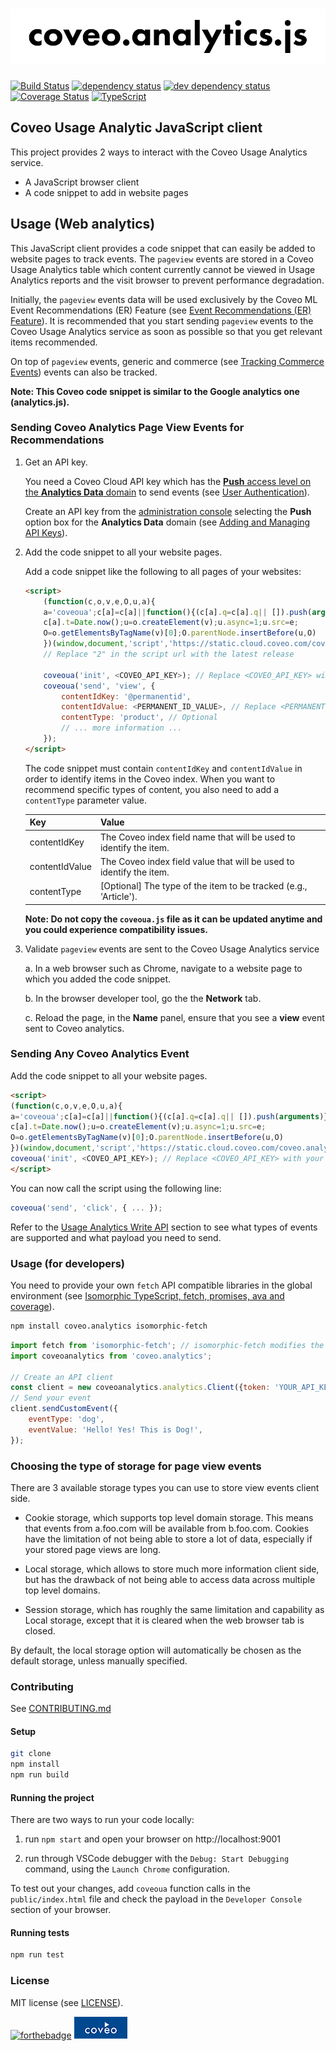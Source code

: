 # ![coveo.analytics](./assets/coveo.analytics.js.png)

[![Build Status](https://travis-ci.org/coveo/coveo.analytics.js.svg?branch=master)](https://travis-ci.org/coveo/coveo.analytics.js)
[![dependency status](https://david-dm.org/coveo/coveo.analytics.js.svg)](https://david-dm.org/coveo/coveo.analytics.js)
[![dev dependency status](https://david-dm.org/coveo/coveo.analytics.js/dev-status.svg)](https://david-dm.org/coveo/coveo.analytics.js#info=devDependencies)
[![Coverage Status](https://coveralls.io/repos/github/coveo/coveo.analytics.js/badge.svg?branch=master)](https://coveralls.io/github/coveo/coveo.analytics.js?branch=master)
[![TypeScript](https://badges.frapsoft.com/typescript/code/typescript.png?v=100)](https://github.com/ellerbrock/typescript-badges/)

## Coveo Usage Analytic JavaScript client

This project provides 2 ways to interact with the Coveo Usage Analytics service.

- A JavaScript browser client
- A code snippet to add in website pages

## Usage (Web analytics)

This JavaScript client provides a code snippet that can easily be added to website pages to track events. The `pageview` events are stored in a Coveo Usage Analytics table which content currently cannot be viewed in Usage Analytics reports and the visit browser to prevent performance degradation.

Initially, the `pageview` events data will be used exclusively by the Coveo ML Event Recommendations (ER) Feature (see [Event Recommendations (ER) Feature](https://docs.coveo.com/en/1671/coveo-machine-learning/coveo-machine-learning-features#ER)). It is recommended that you start sending `pageview` events to the Coveo Usage Analytics service as soon as possible so that you get relevant items recommended.

On top of `pageview` events, generic and commerce (see [Tracking Commerce Events](https://docs.coveo.com/en/3188/coveo-solutions/tracking-commerce-events)) events can also be tracked.

**Note: This Coveo code snippet is similar to the Google analytics one (analytics.js).**

### Sending Coveo Analytics Page View Events for Recommendations

1. Get an API key.

    You need a Coveo Cloud API key which has the [**Push** access level on the **Analytics Data** domain](https://docs.coveo.com/en/1707/cloud-v2-administrators/privilege-reference#analytics-data-domain) to send events (see [User Authentication](https://docs.coveo.com/en/3188/coveo-solutions/tracking-commerce-events#user-authentication)).

    Create an API key from the [administration console](https://platform.cloud.coveo.com/admin/#/organization/api-access/) selecting the **Push** option box for the **Analytics Data** domain (see [Adding and Managing API Keys](https://docs.coveo.com/en/1718/cloud-v2-administrators/adding-and-managing-api-keys)).

2. Add the code snippet to all your website pages.

    Add a code snippet like the following to all pages of your websites:

    ```html
    <script>
        (function(c,o,v,e,O,u,a){
        a='coveoua';c[a]=c[a]||function(){(c[a].q=c[a].q|| []).push(arguments)};
        c[a].t=Date.now();u=o.createElement(v);u.async=1;u.src=e;
        O=o.getElementsByTagName(v)[0];O.parentNode.insertBefore(u,O)
        })(window,document,'script','https://static.cloud.coveo.com/coveo.analytics.js/2/coveoua.js') 
        // Replace "2" in the script url with the latest release
    
        coveoua('init', <COVEO_API_KEY>); // Replace <COVEO_API_KEY> with your real key
        coveoua('send', 'view', {
            contentIdKey: '@permanentid',
            contentIdValue: <PERMANENT_ID_VALUE>, // Replace <PERMANENT_ID_VALUE> with a unique value from your page.
            contentType: 'product', // Optional
            // ... more information ...
        });
    </script>
    ```
    The code snippet must contain `contentIdKey` and `contentIdValue` in order to identify items in the Coveo index. When you want to recommend specific types of content, you also need to add a `contentType` parameter value.

    | Key            | Value                                                               |
    | -------------- | ------------------------------------------------------------------- |
    | contentIdKey   | The Coveo index field name that will be used to identify the item.  |
    | contentIdValue | The Coveo index field value that will be used to identify the item. |
    | contentType    | [Optional] The type of the item to be tracked (e.g., 'Article').    |

    **Note: Do not copy the `coveoua.js` file as it can be updated anytime and you could experience compatibility issues.**

3. Validate `pageview` events are sent to the Coveo Usage Analytics service

    a. In a web browser such as Chrome, navigate to a website page to which you added the code snippet.

    b. In the browser developer tool, go the the **Network** tab.

    c. Reload the page, in the **Name** panel, ensure that you see a **view** event sent to Coveo analytics.

### Sending Any Coveo Analytics Event

Add the code snippet to all your website pages.

```html
<script>
(function(c,o,v,e,O,u,a){
a='coveoua';c[a]=c[a]||function(){(c[a].q=c[a].q|| []).push(arguments)};
c[a].t=Date.now();u=o.createElement(v);u.async=1;u.src=e;
O=o.getElementsByTagName(v)[0];O.parentNode.insertBefore(u,O)
})(window,document,'script','https://static.cloud.coveo.com/coveo.analytics.js/2/coveoua.js') // Replace "2" in the script url with the latest release
coveoua('init', <COVEO_API_KEY>); // Replace <COVEO_API_KEY> with your real key
</script>
```

You can now call the script using the following line:

```js
coveoua('send', 'click', { ... });
```

Refer to the [Usage Analytics Write API](https://docs.coveo.com/en/1430/cloud-v2-developers/usage-analytics-write-api) section to see what types of events are supported and what payload you need to send.

### Usage (for developers)

You need to provide your own `fetch` API compatible libraries in the global environment (see [Isomorphic TypeScript, fetch, promises, ava and coverage](https://source.coveo.com/2016/05/11/isomorphic-typescript-ava-w-coverage/)).

```bash
npm install coveo.analytics isomorphic-fetch
```

```js
import fetch from 'isomorphic-fetch'; // isomorphic-fetch modifies the global environment
import coveoanalytics from 'coveo.analytics';

// Create an API client
const client = new coveoanalytics.analytics.Client({token: 'YOUR_API_KEY'});
// Send your event
client.sendCustomEvent({
    eventType: 'dog',
    eventValue: 'Hello! Yes! This is Dog!',
});
```

### Choosing the type of storage for page view events

There are 3 available storage types you can use to store view events client side.

- Cookie storage, which supports top level domain storage. This means that events from a.foo.com will be available from b.foo.com. Cookies have the limitation of not being able to store a lot of data, especially if your stored page views are long.

- Local storage, which allows to store much more information client side, but has the drawback of not being able to access data across multiple top level domains.

- Session storage, which has roughly the same limitation and capability as Local storage, except that it is cleared when the web browser tab is closed.

By default, the local storage option will automatically be chosen as the default storage, unless manually specified.

### Contributing

See [CONTRIBUTING.md](CONTRIBUTING.md)

#### Setup

```bash
git clone
npm install
npm run build
```

#### Running the project

There are two ways to run your code locally:

1. run `npm start` and open your browser on http://localhost:9001

2. run through VSCode debugger with the `Debug: Start Debugging` command, using the `Launch Chrome` configuration.

To test out your changes, add `coveoua` function calls in the `public/index.html` file and check the payload in the `Developer Console` section of your browser.

#### Running tests

```bash
npm run test
```

### License

MIT license (see [LICENSE](LICENSE)).

[![forthebadge](https://forthebadge.com/images/badges/built-with-love.svg)](https://forthebadge.com)
[![coveo](./assets/by-coveo.png)](https://www.coveo.com)
